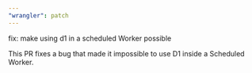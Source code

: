 ```yaml
---
"wrangler": patch
---
```


fix: make using d1 in a scheduled Worker possible

This PR fixes a bug that made it impossible to use D1 inside a Scheduled Worker.
